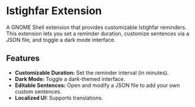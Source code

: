 # Istighfar Extension

A GNOME Shell extension that provides customizable Istighfar reminders. This extension lets you set a reminder duration, customize sentences via a JSON file, and toggle a dark mode interface.



## Features

- **Customizable Duration:** Set the reminder interval (in minutes).
- **Dark Mode:** Toggle a dark-themed interface.
- **Editable Sentences:** Open and modify a JSON file to add your own custom sentences.
- **Localized UI:** Supports translations.
